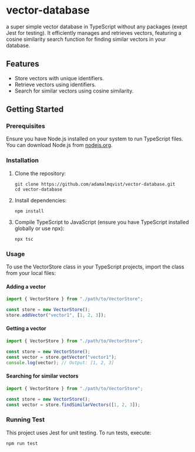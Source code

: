 # vector-database

a super simple vector database in TypeScript without any packages (exept Jest for testing). It efficiently manages and retrieves vectors, featuring a cosine similarity search function for finding similar vectors in your database.

## Features

- Store vectors with unique identifiers.
- Retrieve vectors using identifiers.
- Search for similar vectors using cosine similarity.

## Getting Started

### Prerequisites

Ensure you have Node.js installed on your system to run TypeScript files. You can download Node.js from [nodejs.org](https://nodejs.org/).

### Installation

1. Clone the repository:

   ```
   git clone https://github.com/adamalmqvist/vector-database.git
   cd vector-database
   ```

2. Install dependencies:
   ```
   npm install
   ```
3. Compile TypeScript to JavaScript (ensure you have TypeScript installed globally or use npx):
   ```
   npx tsc
   ```

### Usage

To use the VectorStore class in your TypeScript projects, import the class from your local files:

#### Adding a vector

```typescript
import { VectorStore } from "./path/to/VectorStore";

const store = new VectorStore();
store.addVector("vector1", [1, 2, 3]);
```

#### Getting a vector

```typescript
import { VectorStore } from "./path/to/VectorStore";

const store = new VectorStore();
const vector = store.getVector("vector1");
console.log(vector); // Output: [1, 2, 3]
```

#### Searching for similar vectors

```typescript
import { VectorStore } from "./path/to/VectorStore";

const store = new VectorStore();
const vector = store.findSimilarVectors([1, 2, 3]);
```

### Running Test

This project uses Jest for unit testing. To run tests, execute:

```
npm run test
```

